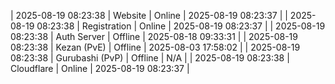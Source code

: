 | 2025-08-19 08:23:38 | Website | Online | 2025-08-19 08:23:37 |
| 2025-08-19 08:23:38 | Registration | Online | 2025-08-19 08:23:37 |
| 2025-08-19 08:23:38 | Auth Server | Offline | 2025-08-18 09:33:31 |
| 2025-08-19 08:23:38 | Kezan (PvE) | Offline | 2025-08-03 17:58:02 |
| 2025-08-19 08:23:38 | Gurubashi (PvP) | Offline | N/A |
| 2025-08-19 08:23:38 | Cloudflare | Online | 2025-08-19 08:23:37 |
